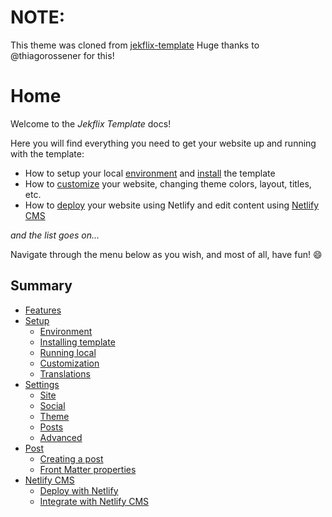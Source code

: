 # NOTE:
This theme was cloned from [jekflix-template](https://github.com/thiagorossener/jekflix-template)
Huge thanks to @thiagorossener for this!


# Home

Welcome to the *Jekflix Template* docs!

Here you will find everything you need to get your website up and running with the template:

- How to setup your local [environment](setup.md#environment) and [install](setup.md#installing-template) the template
- How to [customize](settings.md#settings) your website, changing theme colors, layout, titles, etc.
- How to [deploy](netlify-cms.md#deploy-with-netlify) your website using Netlify and edit content using [Netlify CMS](netlify-cms.md#integrate-with-netlify-cms)

*and the list goes on...*

Navigate through the menu below as you wish, and most of all, have fun! 😄

## Summary

* [Features](features.md#features)
* [Setup](setup.md#setup)
  * [Environment](setup.md#environment)
  * [Installing template](setup.md#installing-template)
  * [Running local](setup.md#running-local)
  * [Customization](setup.md#customization)
  * [Translations](setup.md#translations)
* [Settings](settings.md#settings)
  * [Site](settings.md#site)
  * [Social](settings.md#social)
  * [Theme](settings.md#theme)
  * [Posts](settings.md#posts)
  * [Advanced](settings.md#advanced)
* [Post](post.md#post)
  * [Creating a post](post.md#creating-a-post.md)
  * [Front Matter properties](post.md#front-matter-properties)
* [Netlify CMS](netlify-cms.md#netlify-cms)
  * [Deploy with Netlify](netlify-cms.md#deploy-with-netlify)
  * [Integrate with Netlify CMS](netlify-cms.md#integrate-with-netlify-cms)



